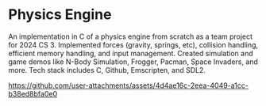 # Physics Engine

An implementation in C of a physics engine from scratch as a team project for 2024 CS 3. Implemented forces (gravity, springs, etc), collision handling, efficient memory handling, and input management. Created simulation and game demos like N-Body Simulation, Frogger, Pacman, Space Invaders, and more. Tech stack includes C, Github, Emscripten, and SDL2.

https://github.com/user-attachments/assets/4d4ae16c-2eea-4049-a1cc-b38ed8bfa0e0

